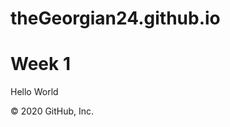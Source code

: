 # theGeorgian24.github.io
<!DOCTYPE html>
<html>
<title<CS 161 WEEK 01</title>
<head>
  <link rel="stylesheet" type="text/css" href="styles/styles.css" />
</head>
<body>
  <h1>Week 1</h1>
  <p>Hello World</p>
  <script src="https://docs.google.com/document/d/1Z9bing6g51GYUJlQJJPxS2hDdKyP16B4ZpT5Ib9uKE4/edit?usp=sharing">

  </script>
</body>
</html>
© 2020 GitHub, Inc.

